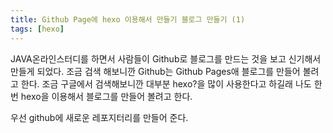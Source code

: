```yaml
---
title: Github Page에 hexo 이용해서 만들기 블로그 만들기 (1)
tags: [hexo]
---
```


JAVA온라인스터디를 하면서 사람들이 Github로 블로그를 만드는 것을 보고 신기해서 만들게 되었다.
조금 검색 해보니깐 Github는 Github Pages애 블로그를 만들어 볼려고 한다. 조금 구글에서 검색해보니깐 대부분 hexo?을 많이 사용한다고 하길래 나도 한번 hexo을 이용해서 블로그를 만들어 볼려고 한다.

우선 github에 새로운 레포지터리를 만들어 준다.
